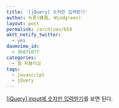 ```yaml
---
title: '[jQuery] 숫자만 입력받기'
author: 녹풍(綠風, Windgreen)
layout: post
permalink: /archives/659
aktt_notify_twitter:
  - yes
daumview_id:
  - 36871077
categories:
  - 웹 퍼블리싱
tags:
  - javascript
  - jQuery
---
```

[[jQuery] input에 숫자만 입력받기][1]를 보면 된다.

 [1]: /archives/697